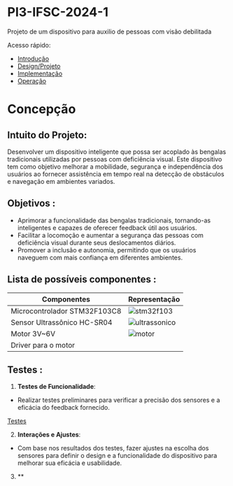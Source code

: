 # PI3-IFSC-2024-1

Projeto de um dispositivo para auxilio de pessoas com visão debilitada

Acesso rápido:

  - [Introdução](./README.md)
  - [Design/Projeto](./design.md)
  - [Implementação](./implementação.md)
  - [Operação](./operação.md)

# Concepção

## Intuito do Projeto:

Desenvolver um dispositivo inteligente que possa ser acoplado às bengalas tradicionais utilizadas por pessoas com deficiência visual. Este dispositivo tem como objetivo melhorar a mobilidade, segurança e independência dos usuários ao fornecer assistência em tempo real na detecção de obstáculos e navegação em ambientes variados.

## Objetivos :

 -   Aprimorar a funcionalidade das bengalas tradicionais, tornando-as inteligentes e capazes de oferecer feedback útil aos usuários.
 -   Facilitar a locomoção e aumentar a segurança das pessoas com deficiência visual durante seus deslocamentos diários.
 -   Promover a inclusão e autonomia, permitindo que os usuários naveguem com mais confiança em diferentes ambientes.

## Lista de possíveis componentes :

| Componentes                          |Representação       |
| -------------------------------------|------------------- |
| Microcontrolador STM32F103C8         | ![stm32f103](https://ae01.alicdn.com/kf/Sd6e543a09d0648a8912329bc7725d665w.jpg_640x640Q90.jpg_.webp) |
| Sensor Ultrassônico HC-SR04          | ![ultrassonico](https://cdn.awsli.com.br/600x700/78/78150/produto/2888532/62bc744cec.jpg) |
| Motor 3V~6V                          | ![motor](https://cdn.awsli.com.br/380x380/468/468162/produto/1941431669db977161.jpg)      |        
| Driver para o motor                  |                    |

## Testes :

1. **Testes de Funcionalidade**:
-  Realizar testes preliminares para verificar a precisão dos sensores e a eficácia do feedback fornecido.

[Testes](./testes.md)

2. **Interações e Ajustes**:
-   Com base nos resultados dos testes, fazer ajustes na escolha dos sensores para definir o design e a funcionalidade do dispositivo para melhorar sua eficácia e usabilidade.
3. **
